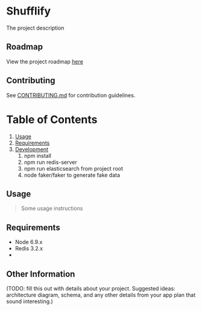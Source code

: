 # Shufflify

The project description

## Roadmap

View the project roadmap [here](LINK_TO_DOC)

## Contributing

See [CONTRIBUTING.md](CONTRIBUTING.md) for contribution guidelines.

# Table of Contents

1. [Usage](#Usage)
1. [Requirements](#requirements)
1. [Development](#development)
    1. npm install
    2. npm run redis-server
    3. npm run elasticsearch from project root
    4. node faker/faker to generate fake data

## Usage

> Some usage instructions

## Requirements

- Node 6.9.x
- Redis 3.2.x
- 

## Other Information

(TODO: fill this out with details about your project. Suggested ideas: architecture diagram, schema, and any other details from your app plan that sound interesting.)

